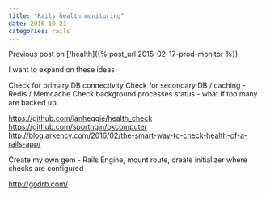 ```yaml
---
title: "Rails health monitoring"
date: 2016-10-21
categories: rails
---
```


Previous post on [/health]({% post_url 2015-02-17-prod-monitor %}).

I want to expand on these ideas

Check for primary DB connectivity
Check for secondary DB / caching - Redis / Memcache
Check background processes status - what if too many are backed up.  

https://github.com/ianheggie/health_check
https://github.com/sportngin/okcomputer
http://blog.arkency.com/2016/02/the-smart-way-to-check-health-of-a-rails-app/

Create my own gem - Rails Engine, mount route, create initializer where checks are configured

http://godrb.com/